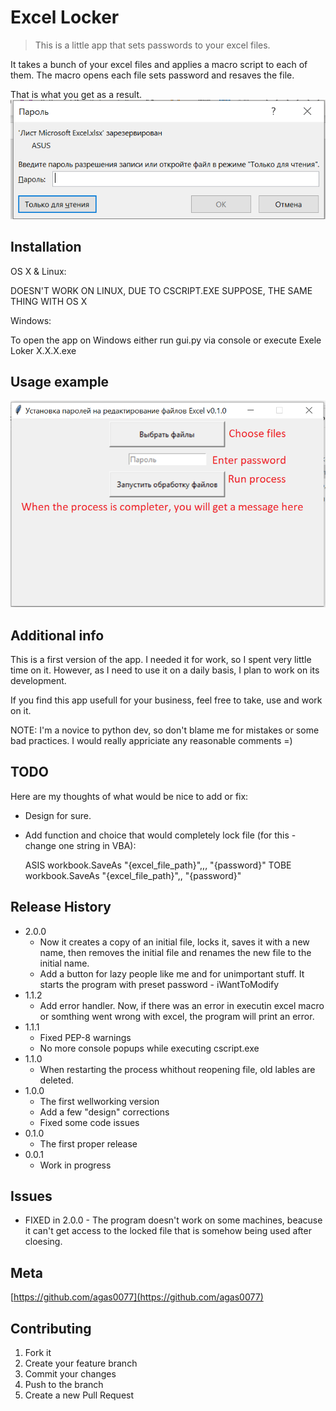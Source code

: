 # Excel Locker
> This is a little app that sets passwords to your excel files.

It takes a bunch of your excel files and applies a macro script to each of them. 
The macro opens each file sets password and resaves the file.

That is what you get as a result.
![](result.png)

## Installation

OS X & Linux:

DOESN'T WORK ON LINUX, DUE TO CSCRIPT.EXE
SUPPOSE, THE SAME THING WITH OS X

Windows:

To open the app on Windows either run gui.py via console or execute Exele Loker X.X.X.exe

## Usage example

![](process.png)

## Additional info

This is a first version of the app. I needed it for work, so I spent very little time on it. However, as I need to use it on a daily basis, I plan to work on its development.

If you find this app usefull for your business, feel free to take, use and work on it.

NOTE: I'm a novice to python dev, so don't blame me for mistakes or some bad practices. I would really appriciate any reasonable comments =)

## TODO
Here are my thoughts of what would be nice to add or fix:

*  Design for sure.

* Add function and choice that would completely lock file (for this - change one string in VBA):

    ASIS workbook.SaveAs "{excel_file_path}",,, "{password}"
    TOBE workbook.SaveAs "{excel_file_path}",, "{password}" 

## Release History


* 2.0.0
    * Now it creates a copy of an initial file, locks it, saves it with a new name, then removes the initial file and renames the new file to the initial name. 
    * Add a button for lazy people like me and for unimportant stuff. It starts the program with preset password - iWantToModify
* 1.1.2
    * Add error handler. Now, if there was an error in executin excel macro or somthing went wrong with excel, the program will print an error.
* 1.1.1
    * Fixed PEP-8 warnings
    * No more console popups while executing cscript.exe
* 1.1.0
    * When restarting the process whithout reopening file, old lables are deleted. 
* 1.0.0
    * The first wellworking version
    * Add a few "design" corrections
    * Fixed some code issues
* 0.1.0
    * The first proper release
* 0.0.1
    * Work in progress

## Issues

* FIXED in 2.0.0 - The program doesn't work on some machines, beacuse it can't get access to the locked file that is somehow being used after cloesing. 

## Meta

[https://github.com/agas0077](https://github.com/agas0077)

## Contributing

1. Fork it
2. Create your feature branch
3. Commit your changes
4. Push to the branch
5. Create a new Pull Request
